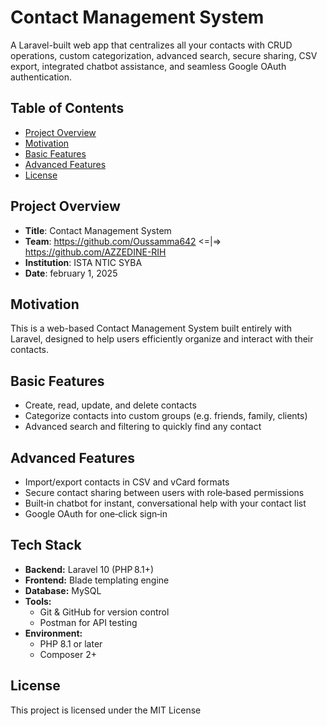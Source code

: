# Contact Management System
  
A Laravel-built web app that centralizes all your contacts with CRUD operations, custom categorization, advanced search, secure sharing, CSV export, integrated chatbot assistance, and seamless Google OAuth authentication.


## Table of Contents

- [Project Overview](#project-overview)
- [Motivation](#motivation)
- [Basic Features](#basic--features)
- [Advanced Features](#advanced--features)
- [License](#license)


## Project Overview

- **Title**: Contact Management System
- **Team**: https://github.com/Oussamma642 <=|=> https://github.com/AZZEDINE-RIH
- **Institution**: ISTA NTIC SYBA
- **Date**: february 1, 2025

## Motivation
This is a web-based Contact Management System built entirely with Laravel, designed to help users efficiently organize and interact with their contacts.

## Basic Features
- Create, read, update, and delete contacts
- Categorize contacts into custom groups (e.g. friends, family, clients)
- Advanced search and filtering to quickly find any contact

## Advanced Features
- Import/export contacts in CSV and vCard formats
- Secure contact sharing between users with role‑based permissions
- Built‑in chatbot for instant, conversational help with your contact list
- Google OAuth for one‑click sign‑in

## Tech Stack
- **Backend:** Laravel 10 (PHP 8.1+)  
- **Frontend:** Blade templating engine 
- **Database:** MySQL  
- **Tools:**  
  - Git & GitHub for version control  
  - Postman for API testing  
- **Environment:**  
  - PHP 8.1 or later   
  - Composer 2+  

## License
This project is licensed under the MIT License 


